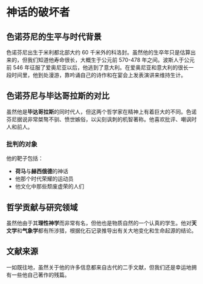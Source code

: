 # 神话的破坏者

## 色诺芬尼的生平与时代背景

色诺芬尼出生于米利都北部大约 60 千米外的科洛封。虽然他的生卒年只是估算出来的，但我们知道他寿命很长，大概生于公元前 570-478 年之间。波斯人于公元前 546 年征服了爱奥尼亚以后，他逃到了意大利。在爱奥尼亚和意大利的很长一段时间里，他到处漫游，靠吟诵自己的诗作和在宴会上发表演讲来维持生计。

## 色诺芬尼与毕达哥拉斯的对比

虽然他是**毕达哥拉斯**的同时代人，但这两个哲学家在精神上有着巨大的不同。色诺芬尼据说非常桀骜不驯、愤世嫉俗，以尖刻讽刺的机智著称。他喜欢批评、嘲讽时人和前人。

### 批判的对象

他的靶子包括：
- **荷马**与**赫西俄德**的神话
- 他那个时代荣耀的运动员
- 他文化中那些颓废虚荣的人们

## 哲学贡献与研究领域

虽然他由于其**理性神学**而非常有名，但他也是物质自然的一个认真的学生。他对**天文学**和**气象学**都有所涉猎，根据化石记录推导出有关大地变化和生命起源的结论。

## 文献来源

一如既往地，虽然关于他的许多信息都来自古代的二手文献，但我们还是幸运地拥有一些他自己著作的残篇。